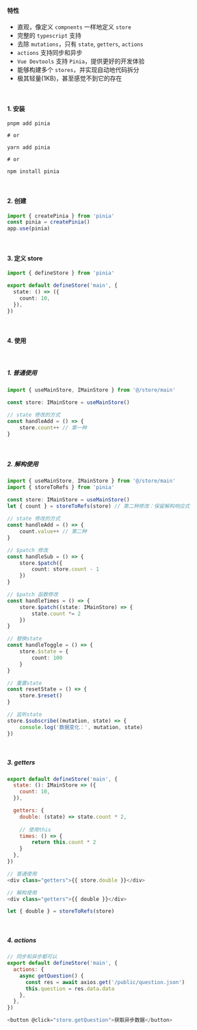 #### 特性

- 直观，像定义 `compnents` 一样地定义 `store`
- 完整的 `typescript` 支持
- 去除 `mutations`，只有 `state`, `getters`, `actions`
- `actions` 支持同步和异步
- `Vue Devtools` 支持 `Pinia`，提供更好的开发体验
- 能够构建多个 `stores`，并实现自动地代码拆分
- 极其轻量(1KB)，甚至感觉不到它的存在

<br />

#### 1. 安装

```shell
pnpm add pinia

# or

yarn add pinia

# or

npm install pinia
```

<br />

#### 2. 创建

```js
import { createPinia } from 'pinia'
const pinia = createPinia()
app.use(pinia)
```

<br />

#### 3. 定义 store

```typescript
import { defineStore } from 'pinia'

export default defineStore('main', {
  state: () => ({
    count: 10,
  }),
})
```

<br />

#### 4. 使用

<br />

##### 1. 普通使用

```typescript
import { useMainStore, IMainStore } from '@/store/main'

const store: IMainStore = useMainStore()
  
// state 修改的方式
const handleAdd = () => {
    store.count++ // 第一种
}
```

<br />

##### 2. 解构使用

```typescript
import { useMainStore, IMainStore } from '@/store/main'
import { storeToRefs } from 'pinia'

const store: IMainStore = useMainStore()
let { count } = storeToRefs(store) // 第二种修改：保留解构响应式
  
// state 修改的方式
const handleAdd = () => {
    count.value++ // 第二种
}

// $patch 修改
const handleSub = () => {
    store.$patch({
        count: store.count - 1
    })
}

// $patch 函数修改
const handleTimes = () => {
    store.$patch((state: IMainStore) => {
        state.count *= 2
    })
}

// 替换state
const handleToggle = () => {
    store.$state = {
        count: 100
    }
}

// 重置state
const resetState = () => {
    store.$reset()
}

// 监听state
store.$subscribe((mutation, state) => {
    console.log('数据变化：', mutation, state)
})
```

<br />

##### 3. getters

```js
export default defineStore('main', {
  state: (): IMainStore => ({
    count: 10,
  }),

  getters: {
    double: (state) => state.count * 2,
    
    // 使用this
    times: () => {
        return this.count * 2
    }
  },
})

// 普通使用
<div class="getters">{{ store.double }}</div>

// 解构使用
<div class="getters">{{ double }}</div>

let { double } = storeToRefs(store)
```

<br />

##### 4. actions

```js
// 同步和异步都可以
export default defineStore('main', {
  actions: {
    async getQuestion() {
      const res = await axios.get('/public/question.json')
      this.question = res.data.data
    },
  },
})

<button @click="store.getQuestion">获取异步数据</button>
```

